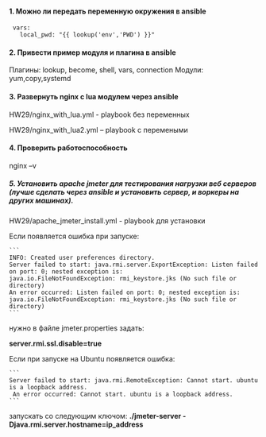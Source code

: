 #### 1.	Можно ли передать переменную окружения в ansible

     vars:
       local_pwd: "{{ lookup('env','PWD') }}"

#### 2.	Привести пример модуля и плагина в ansible

Плагины: lookup, become, shell, vars, connection
Модули: yum,copy,systemd


#### 3.	Развернуть nginx c lua модулем через ansible

HW29/nginx_with_lua.yml   - playbook без переменных

HW29/nginx_with_lua2.yml – playbook с перемеными

#### 4.	Проверить работоспособность
nginx –v
##### 5.	Установить apache jmeter для тестирования нагрузки веб серверов (лучше сделать через ansible и установить сервер, и воркеры на других машинах).
HW29/apache_jmeter_install.yml - playbook для установки

Если появляется ошибка при запуске:

    ```
    INFO: Created user preferences directory.
    Server failed to start: java.rmi.server.ExportException: Listen failed on port: 0; nested exception is: 
    java.io.FileNotFoundException: rmi_keystore.jks (No such file or directory)
    An error occurred: Listen failed on port: 0; nested exception is: 
    java.io.FileNotFoundException: rmi_keystore.jks (No such file or directory)
    ```
нужно в файле jmeter.properties задать:

  **server.rmi.ssl.disable=true**
    
Если при запуске на Ubuntu появляется ошибка: 

    ```
    Server failed to start: java.rmi.RemoteException: Cannot start. ubuntu is a loopback address.
     An error occurred: Cannot start. ubuntu is a loopback address.
    ```
    
 запускать со следующим ключом:
    **./jmeter-server -Djava.rmi.server.hostname=ip_address**


